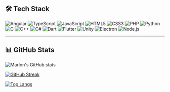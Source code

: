 ## 🛠️ Tech Stack

![Angular](https://img.shields.io/badge/-Angular-DD0031?style=flat&logo=angular&logoColor=white)
![TypeScript](https://img.shields.io/badge/-TypeScript-3178C6?style=flat&logo=typescript&logoColor=white)
![JavaScript](https://img.shields.io/badge/-JavaScript-F7DF1E?style=flat&logo=javascript&logoColor=black)
![HTML5](https://img.shields.io/badge/-HTML5-E34F26?style=flat&logo=html5&logoColor=white)
![CSS3](https://img.shields.io/badge/-CSS3-1572B6?style=flat&logo=css3&logoColor=white)
![PHP](https://img.shields.io/badge/-PHP-777BB4?style=flat&logo=php&logoColor=white)
![Python](https://img.shields.io/badge/-Python-3776AB?style=flat&logo=python&logoColor=white)
![C](https://img.shields.io/badge/-C-00599C?style=flat&logo=c&logoColor=white)
![C++](https://img.shields.io/badge/-C++-00599C?style=flat&logo=c%2B%2B&logoColor=white)
![C#](https://img.shields.io/badge/-C%23-239120?style=flat&logo=c-sharp&logoColor=white)
![Dart](https://img.shields.io/badge/-Dart-0175C2?style=flat&logo=dart&logoColor=white)
![Flutter](https://img.shields.io/badge/-Flutter-02569B?style=flat&logo=flutter&logoColor=white)
![Unity](https://img.shields.io/badge/-Unity-000000?style=flat&logo=unity&logoColor=white)
![Electron](https://img.shields.io/badge/-Electron-47848F?style=flat&logo=electron&logoColor=white)
![Node.js](https://img.shields.io/badge/-Node.js-339933?style=flat&logo=nodedotjs&logoColor=white)

---

## 📊 GitHub Stats

![Marlon's GitHub stats](https://github-readme-stats.vercel.app/api?username=MarlonWeiss2010&show_icons=true&theme=radical)

[![GitHub Streak](https://streak-stats.demolab.com/?user=MarlonWeiss2010&theme=radical)](https://git.io/streak-stats)

[![Top Langs](https://github-readme-stats.vercel.app/api/top-langs/?username=MarlonWeiss2010&layout=compact&theme=radical)](https://github.com/anuraghazra/github-readme-stats)
